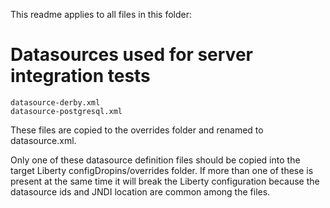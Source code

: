 This readme applies to all files in this folder:

# Datasources used for server integration tests

```
datasource-derby.xml
datasource-postgresql.xml
```

These files are copied to the overrides folder and renamed to datasource.xml.

Only one of these datasource definition files should be copied into the target Liberty configDropins/overrides folder. If more than one of these is present at the same time it will break the Liberty configuration because the datasource ids and JNDI location are common among the files.
